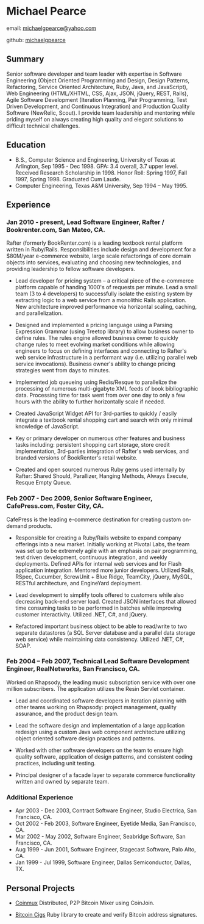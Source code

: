 # Michael Pearce

email: [michaelgpearce@yahoo.com](mailto:michaelgpearce@yahoo.com)

github: [michaelgpearce](https://github.com/michaelgpearce)

## Summary

Senior software developer and team leader with expertise in Software Engineering (Object Oriented Programming and Design, Design Patterns, Refactoring, Service Oriented Architecture, Ruby, Java, and JavaScript), Web Engineering (HTML/XHTML, CSS, Ajax, JSON, jQuery, REST, Rails), Agile Software Development (Iteration Planning, Pair Programming, Test Driven Development, and Continuous Integration) and Production Quality Software (NewRelic, Scout). I provide team leadership and mentoring while priding myself on always creating high quality and elegant solutions to difficult technical challenges.

## Education

* B.S., Computer Science and Engineering, University of Texas at Arlington, Sep 1995 - Dec 1998. GPA: 3.4 overall, 3.7 upper level. Received Research Scholarship in 1998. Honor Roll: Spring 1997, Fall 1997, Spring 1998. Graduated Cum Laude.
* Computer Engineering, Texas A&M University, Sep 1994 – May 1995.

## Experience

### Jan 2010 - present, Lead Software Engineer, Rafter / Bookrenter.com, San Mateo, CA.

Rafter (formerly BookRenter.com) is a leading textbook rental platform written in Ruby/Rails. Responsibilities include design and development for a $80M/year e-commerce website, large scale refactorings of core domain objects into services, evaluating and choosing new technologies, and providing leadership to fellow software developers.

* Lead developer for pricing system – a critical piece of the e-commerce platform capable of handing 1000's of requests per minute. Lead a small team (3 to 4 developers) to successfully isolate the existing system by extracting logic to a web service from a monolithic Rails application. New architecture improved performance via horizontal scaling, caching, and parallelization.

* Designed and implemented a pricing language using a Parsing Expression Grammar (using Treetop library) to allow business owner to define rules. The rules engine allowed business owner to quickly change rules to meet evolving market conditions while allowing engineers to focus on defining interfaces and connecting to Rafter's web service infrastructure in a performant way (i.e. utilizing parallel web service invocations). Business owner's ability to change pricing strategies went from days to minutes.

* Implemented job queueing using Redis/Resque to parallelize the processing of numerous multi-gigabyte XML feeds of book bibliographic data. Processing time for task went from over one day to only a few hours with the ability to further horizontally scale if needed.

* Created JavaScript Widget API for 3rd-parties to quickly / easily integrate a textbook rental shopping cart and search with only minimal knowledge of JavaScript.

* Key or primary developer on numerous other features and business tasks including: persistent shopping cart storage, store credit implementation, 3rd-parties integration of Rafter's web services, and branded versions of BookRenter's retail website.

* Created and open sourced numerous Ruby gems used internally by Rafter: Shared Should, Parallizer, Hanging Methods, Always Execute, Resque Empty Queue.

### Feb 2007 - Dec 2009, Senior Software Engineer, CafePress.com, Foster City, CA.

CafePress is the leading e-commerce destination for creating custom on- demand products.

* Responsible for creating a Ruby/Rails website to expand company offerings into a new market. Initially working at Pivotal Labs, the team was set up to be extremely agile with an emphasis on pair programming, test driven development, continuous integration, and weekly deployments. Defined APIs for internal web services and for Flash application integration. Mentored more junior developers. Utilized Rails, RSpec, Cucumber, ScrewUnit + Blue Ridge, TeamCity, jQuery, MySQL, RESTful architecture, and EngineYard deployment.

* Lead development to simplify tools offered to customers while also decreasing back-end server load. Created JSON interfaces that allowed time consuming tasks to be performed in batches while improving customer interactivity. Utilized .NET, C#, and jQuery.

* Refactored important business object to be able to read/write to two separate datastores (a SQL Server database and a parallel data storage web service) while maintaining data consistency. Utilized .NET, C#, SOAP.

### Feb 2004 – Feb 2007, Technical Lead Software Development Engineer, RealNetworks, San Francisco, CA.

Worked on Rhapsody, the leading music subscription service with over one million subscribers. The application utilizes the Resin Servlet container.

* Lead and coordinated software developers in iteration planning with other teams working on Rhapsody: project management, quality assurance, and the product design team.

* Lead the software design and implementation of a large application redesign using a custom Java web component architecture utilizing object oriented software design practices and patterns.

* Worked with other software developers on the team to ensure high quality software, application of design patterns, and consistent coding practices, including unit testing.

* Principal designer of a facade layer to separate commerce functionality written and owned by separate team.

### Additional Experience
* Apr 2003 - Dec 2003, Contract Software Engineer, Studio Electrica, San Francisco, CA.
* Oct 2002 - Feb 2003, Software Engineer, Eyetide Media, San Francisco, CA.
* Mar 2002 - May 2002, Software Engineer, Seabridge Software, San Francisco, CA.
* Aug 1999 - Jun 2001, Software Engineer, Stagecast Software, Palo Alto, CA.
* Jan 1999 - Jul 1999, Software Engineer, Dallas Semiconductor, Dallas, TX.

## Personal Projects

* [Coinmux](http://http://coinmux.com/) Distributed, P2P Bitcoin Mixer using CoinJoin.

* [Bitcoin Cigs](https://github.com/michaelgpearce/bitcoin-cigs) Ruby library to create and verify Bitcoin address signatures.

